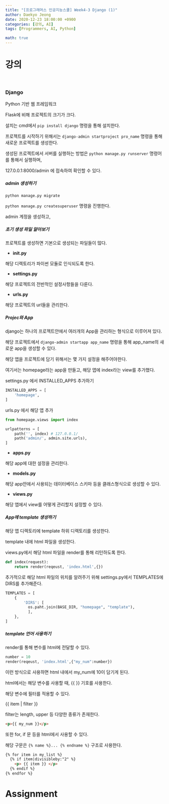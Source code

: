 ```yaml
---
title: "[프로그래머스 인공지능스쿨] Week4-3 Django (1)"
author: Daekyo Jeong
date: 2020-12-23 18:00:00 +0900
categories: [강의, AI]
tags: [Programmers, AI, Python]

math: true
---
```


# **강의**   
<br/>

### **Django**  

Python 기반 웹 프레임워크  

Flask에 비해 프로젝트의 크기가 크다.  



설치는 cmd에서 `pip install django` 명령을 통해 설치한다.  

프로젝트를 시작하기 위해서는 `django-admin startproject pro_name` 명령을 통해 새로운 프로젝트를 생성한다.  

생성된 프로젝트에서 서버를 실행하는 방법은 `python manage.py runserver` 명령어를 통해서 실행하며,   

127.0.0.1:8000/admin 에 접속하여 확인할 수 있다.  

##### **admin 생성하기**  

`python manage.py migrate`  

`python manage.py createsuperuser` 명령을 진행한다.  

admin 계정을 생성하고,

##### **초기 생성 파일 알아보기**  

프로젝트를 생성하면 기본으로 생성되는 파일들이 많다.  

- **__init__.py**

해당 디렉토리가 파이썬 모듈로 인식되도록 한다.  

- **settings.py**

해당 프로젝트의 전반적인 설정사항들을 다룬다.  



- **urls.py**

해당 프로젝트의 url들을 관리한다.  

##### **Projec와 App**  

django는 하나의 프로젝트안에서 여러개의 App을 관리하는 형식으로 이루어져 있다.  

해당 프로젝트에서 `django-admin startapp app_name` 명령을 통해 app_name의 새로운 app을 생성할 수 있다.  

해당 앱을 프로젝트에 담기 위해서는 몇 가지 설정을 해주어야한다.  

여기서는 homepage라는 app을 만들고, 해당 앱에 index라는 view를 추가했다.  

settings.py 에서 INSTALLED_APPS 추가하기  

```py
INSTALLED_APPS = [
    'homepage',
]
```

urls.py 에서 해당 앱 추가  

```py
from homepage.views import index

urlpatterns = [
    path('', index) # 127.0.0.1/
    path('admin/', admin.site.urls),
]
```

- **apps.py**

해당 app에 대한 설정을 관리한다.  

- **models.py**  

해당 app안에서 사용되는 데이터베이스 스키마 등을 클래스형식으로 생성할 수 있다.  

- **views.py**  

해당 앱에서 view를 어떻게 관리할지 설정할 수 있다.  

##### **App에 template 생성하기**  

해당 앱 디렉토리에 template 하위 디렉토리를 생성한다.  

template 내에 html 파일을 생성한다.  

views.py에서 해당 html 파일을 render를 통해 리턴하도록 한다.  

```py
def index(request):
    return render(reqeust, 'index.html',{})
```

추가적으로 해당 html 파일의 위치를 알려주기 위해 settings.py에서 TEMPLATES에 DIRS를 추가해준다.  

```py
TEMPLATES = [
    {
        'DIRS': [
          os.paht.join(BASE_DIR, "homepage", "template"),
          ],
    },
]

```

##### **template 언어 사용하기**  

render를 통해 변수를 html에 전달할 수 있다.  

```py
number = 10
render(reqeust, 'index.html',{"my_num":number})
```

이런 방식으로 사용하면 html 내에서 my_num에 10이 담기게 된다.  

html에서는 해당 변수를 사용할 때, {{ }} 기호를 사용한다.  

해당 변수에 필터를 적용할 수 있다.  

{{ item | filter }}

filter는 length, upper 등 다양한 종류가 존재한다.  

```html
<p>{{ my_num }}</p>
```

또한 for, if 문 등을 html에서 사용할 수 있다.  

해당 구문은 `{% name %}... {% endname %}` 구조로 사용한다.  

```html
{% for item in my_list %}
  {% if item|divisibleby:"2" %}
    <p> {{ item }} </p>
  {% endif %}
{% endfor %}
```

# **Assignment**  




<br/>
